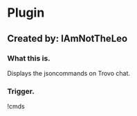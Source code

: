 # Plugin

## Created by: IAmNotTheLeo

### What this is.
Displays the jsoncommands on Trovo chat.

### Trigger.
!cmds

